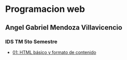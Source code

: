# Programacion web
## Angel Gabriel Mendoza Villavicencio
### IDS TM 5to Semestre

- [01: HTML básico y formato de contenido](/HTML/index.html)
 
 
